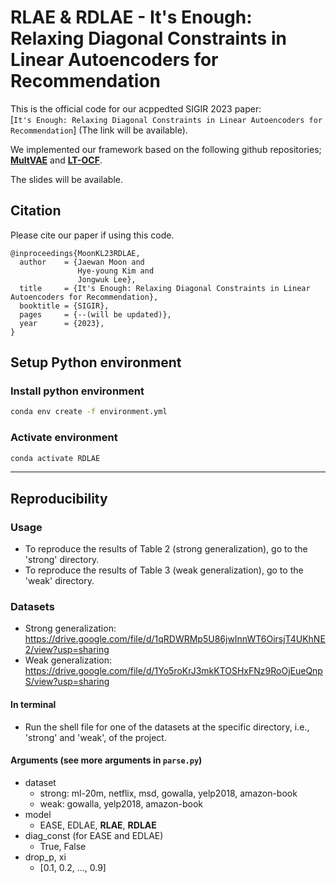 # RLAE & RDLAE - It's Enough: Relaxing Diagonal Constraints in Linear Autoencoders for Recommendation

This is the official code for our acppedted SIGIR 2023 paper: <br>[`It's Enough: Relaxing Diagonal Constraints in Linear Autoencoders for Recommendation`] (The link will be available).</br>


We implemented our framework based on the following github repositories; [**MultVAE**](https://github.com/dawenl/vae_cf) and [**LT-OCF**](https://github.com/jeongwhanchoi/LT-OCF).</br> 

The slides will be available.

## Citation

Please cite our paper if using this code.

```
@inproceedings{MoonKL23RDLAE,
  author    = {Jaewan Moon and
               Hye-young Kim and
               Jongwuk Lee},
  title     = {It's Enough: Relaxing Diagonal Constraints in Linear Autoencoders for Recommendation},
  booktitle = {SIGIR},
  pages     = {--(will be updated)},
  year      = {2023},
}
```

## Setup Python environment

### Install python environment

```bash
conda env create -f environment.yml   
```

### Activate environment
```bash
conda activate RDLAE
```

---


## Reproducibility
### Usage
- To reproduce the results of Table 2 (strong generalization), go to the 'strong' directory.
- To reproduce the results of Table 3 (weak generalization), go to the 'weak' directory.

### Datasets
- Strong generalization: https://drive.google.com/file/d/1qRDWRMp5U86jwInnWT6OirsjT4UKhNE2/view?usp=sharing
- Weak generalization: https://drive.google.com/file/d/1Yo5roKrJ3mkKTOSHxFNz9RoOjEueQnpS/view?usp=sharing

#### In terminal
- Run the shell file for one of the datasets at the specific directory, i.e., 'strong' and 'weak', of the project.

#### Arguments (see more arguments in `parse.py`)
- dataset
    - strong: ml-20m, netflix, msd, gowalla, yelp2018, amazon-book
    - weak: gowalla, yelp2018, amazon-book
- model
    - EASE, EDLAE, **RLAE**, **RDLAE**
- diag_const (for EASE and EDLAE)
    - True, False
- drop_p, xi
    - [0.1, 0.2, ..., 0.9]
